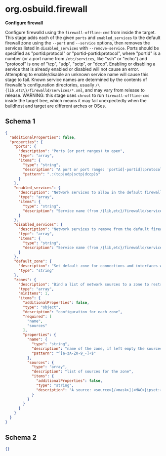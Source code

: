 
# org.osbuild.firewall

**Configure firewall**

Configure firewalld using the `firewall-offline-cmd` from inside the target.
This stage adds each of the given `ports` and `enabled_services` to the default
firewall zone using the `--port` and `--service` options, then removes the
services listed in `disabled_services` with `--remove-service`.
Ports should be specified as "portid:protocol" or "portid-portid:protocol",
where "portid" is a number (or a port name from `/etc/services`, like "ssh" or
"echo") and "protocol" is one of "tcp", "udp", "sctp", or "dccp".
Enabling or disabling a service that is already enabled or disabled will not
cause an error.
Attempting to enable/disable an unknown service name will cause this stage to
fail. Known service names are determined by the contents of firewalld's
configuration directories, usually `/\{lib,etc\}/firewalld/services/*.xml`, and
may vary from release to release.
WARNING: this stage uses `chroot` to run `firewall-offline-cmd` inside the
target tree, which means it may fail unexpectedly when the buildhost and target
are different arches or OSes.

## Schema 1

```json
{
  "additionalProperties": false,
  "properties": {
    "ports": {
      "description": "Ports (or port ranges) to open",
      "type": "array",
      "items": {
        "type": "string",
        "description": "A port or port range: 'portid[-portid]:protocol'",
        "pattern": ".:(tcp|udp|sctp|dccp)$"
      }
    },
    "enabled_services": {
      "description": "Network services to allow in the default firewall zone",
      "type": "array",
      "items": {
        "type": "string",
        "description": "Service name (from /{lib,etc}/firewalld/services/*.xml)"
      }
    },
    "disabled_services": {
      "description": "Network services to remove from the default firewall zone",
      "type": "array",
      "items": {
        "type": "string",
        "description": "Service name (from /{lib,etc}/firewalld/services/*.xml)"
      }
    },
    "default_zone": {
      "description": "Set default zone for connections and interfaces where no zone has been selected.",
      "type": "string"
    },
    "zones": {
      "description": "Bind a list of network sources to a zone to restrict traffic from those sources based on the settings of the zone.",
      "type": "array",
      "minItems": 1,
      "items": {
        "additionalProperties": false,
        "type": "object",
        "description": "configuration for each zone",
        "required": [
          "name",
          "sources"
        ],
        "properties": {
          "name": {
            "type": "string",
            "description": "name of the zone, if left empty the sources will apply to the default zone.",
            "pattern": "^[a-zA-Z0-9_-]+$"
          },
          "sources": {
            "type": "array",
            "description": "list of sources for the zone",
            "items": {
              "additionalProperties": false,
              "type": "string",
              "description": "A source: <source>[/<mask>]|<MAC>|ipset:<ipset>"
            }
          }
        }
      }
    }
  }
}
```

## Schema 2

```json
{}
```
